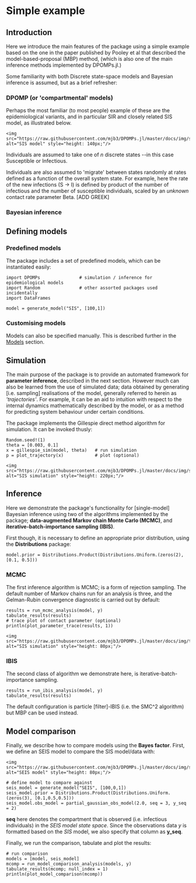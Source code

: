 # Simple example

## Introduction

Here we introduce the main features of the package using a simple example based on the one in the paper published by Pooley et al that described the model-based-proposal (MBP) method, (which is also one of the main inference methods implemented by DPOMPs.jl.)

Some familiarity with both Discrete state-space models and Bayesian inference is assumed, but as a brief refresher:

### DPOMP (or 'compartmental' models)

Perhaps the most familiar (to most people) example of these are the epidemiological variants, and in particular SIR and closely related SIS model, as illustrated below.

```@raw html
<img src="https://raw.githubusercontent.com/mjb3/DPOMPs.jl/master/docs/img/sis.png" alt="SIS model" style="height: 140px;"/>
```
Individuals are assumed to take one of *n* discrete states --in this case Susceptible or Infectious.

Individuals are also assumed to 'migrate' between states randomly at rates defined as a function of the overall system state. For example, here the rate of the new infections (S -> I) is defined by product of the number of infectious and the number of susceptible individuals, scaled by an *unknown* contact rate parameter Beta. [ADD GREEK]

### Bayesian inference



## Defining models

### Predefined models

The package includes a set of predefined models, which can be instantiated easily:

```@repl 1
import DPOMPs               # simulation / inference for epidemiological models
import Random               # other assorted packages used incidentally
import DataFrames

model = generate_model("SIS", [100,1])
```

### Customising models

Models can also be specified manually. This is described further in the [Models](@ref) section.

## Simulation

The main purpose of the package is to provide an automated framework for **parameter inference**, described in the next section. However much can also be learned from the use of simulated data; data obtained by generating [i.e. sampling] realisations of the model, generally referred to herein as *'trajectories'*. For example, it can be an aid to intuition with respect to the internal dynamics mathematically described by the model, or as a method for predicting system behaviour under certain conditions.

The package implements the Gillespie direct method algorithm for simulation. It can be invoked thusly:

```@repl 1
Random.seed!(1)
theta = [0.003, 0.1]
x = gillespie_sim(model, theta)	  # run simulation
p = plot_trajectory(x)            # plot (optional)
```

```@raw html
<img src="https://raw.githubusercontent.com/mjb3/DPOMPs.jl/master/docs/img/sis_sim.png" alt="SIS simulation" style="height: 220px;"/>
```

## Inference

Here we demonstrate the package's functionality for [single-model] Bayesian inference using two of the algorithms implemented by the package; **data-augmented Markov chain Monte Carlo (MCMC)**, and **iterative-batch-importance sampling (IBIS)**.

First though, it is necessary to define an appropriate prior distribution, using the **Distributions** package:

```@repl 1
model.prior = Distributions.Product(Distributions.Uniform.(zeros(2), [0.1, 0.5]))
```

### MCMC

The first inference algorithm is MCMC; is a form of rejection sampling. The default number of Markov chains run for an analysis is three, and the Gelman-Rubin convergence diagnostic is carried out by default:

```@repl 1
results = run_mcmc_analysis(model, y)
tabulate_results(results)
# trace plot of contact parameter (optional)
println(plot_parameter_trace(results, 1))
```

```@raw html
<img src="https://raw.githubusercontent.com/mjb3/DPOMPs.jl/master/docs/img/trace.png" alt="SIS simulation" style="height: 80px;"/>
```

### IBIS
The second class of algorithm we demonstrate here, is iterative-batch-importance sampling.

```@repl 1
results = run_ibis_analysis(model, y)
tabulate_results(results)
```

The default configuration is particle [filter]-IBIS (i.e. the SMC^2 algorithm) but MBP can be used instead.

## Model comparison

Finally, we describe how to compare models using the **Bayes factor**. First, we define an SEIS model to compare the SIS model/data with:

```@raw html
<img src="https://raw.githubusercontent.com/mjb3/DPOMPs.jl/master/docs/img/seis.png" alt="SEIS model" style="height: 80px;"/>
```

```@repl 1
# define model to compare against
seis_model = generate_model("SEIS", [100,0,1])
seis_model.prior = Distributions.Product(Distributions.Uniform.(zeros(3), [0.1,0.5,0.5]))
seis_model.obs_model = partial_gaussian_obs_model(2.0, seq = 3, y_seq = 2)
```

**seq** here denotes the compartment that is observed (i.e. infectious individuals) in the *SEIS model state space*. Since the observations data *y* is formatted based on the *SIS* model, we also specify that column as **y_seq**.

Finally, we run the comparison, tabulate and plot the results:

```@repl 1
# run comparison
models = [model, seis_model]
mcomp = run_model_comparison_analysis(models, y)
tabulate_results(mcomp; null_index = 1)
println(plot_model_comparison(mcomp))
```
